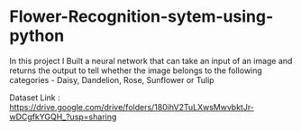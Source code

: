 # Flower-Recognition-sytem-using-python
In this project I Built a neural network that can take an input of an image and returns the output to tell whether the
image belongs to the following categories - Daisy, Dandelion, Rose, Sunflower or Tulip

Dataset Link : https://drive.google.com/drive/folders/180ihV2TuLXwsMwvbktJr-wDCgfkYGQH_?usp=sharing
